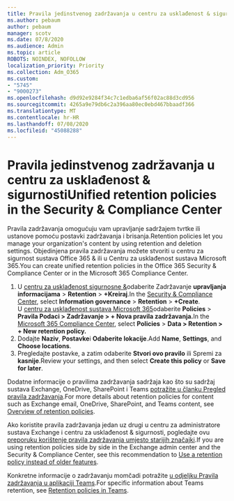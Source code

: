 ```yaml
---
title: Pravila jedinstvenog zadržavanja u centru za usklađenost & sigurnosti
ms.author: pebaum
author: pebaum
manager: scotv
ms.date: 07/8/2020
ms.audience: Admin
ms.topic: article
ROBOTS: NOINDEX, NOFOLLOW
localization_priority: Priority
ms.collection: Adm_O365
ms.custom:
- "5745"
- "9000273"
ms.openlocfilehash: d9d92e9284f34c7c1edba6af56f02ac88d3cd956
ms.sourcegitcommit: 4265a9e79db6c2a396aa80ec0ebd467bbaadf366
ms.translationtype: MT
ms.contentlocale: hr-HR
ms.lasthandoff: 07/08/2020
ms.locfileid: "45088288"
---
```

# <a name="unified-retention-policies-in-the-security--compliance-center"></a><span data-ttu-id="3a8bd-102">Pravila jedinstvenog zadržavanja u centru za usklađenost & sigurnosti</span><span class="sxs-lookup"><span data-stu-id="3a8bd-102">Unified retention policies in the Security & Compliance Center</span></span>

<span data-ttu-id="3a8bd-103">Pravila zadržavanja omogućuju vam upravljanje sadržajem tvrtke ili ustanove pomoću postavki zadržavanja i brisanja.</span><span class="sxs-lookup"><span data-stu-id="3a8bd-103">Retention policies let you manage your organization's content by using retention and deletion settings.</span></span> <span data-ttu-id="3a8bd-104">Objedinjena pravila zadržavanja možete stvoriti u centru za sigurnost sustava Office 365 & ili u Centru za usklađenost sustava Microsoft 365.</span><span class="sxs-lookup"><span data-stu-id="3a8bd-104">You can create unified retention policies in the Office 365 Security & Compliance Center or in the Microsoft 365 Compliance Center.</span></span> 

1. <span data-ttu-id="3a8bd-105">U [centru za usklađenost sigurnosne &](https://go.microsoft.com/fwlink/p/?linkid=2077143)odaberite Zadržavanje **upravljanja informacijama**  >  **Retention**  >  **+Kreiraj**.</span><span class="sxs-lookup"><span data-stu-id="3a8bd-105">In the [Security & Compliance Center](https://go.microsoft.com/fwlink/p/?linkid=2077143), select **Information governance** > **Retention** > **+Create**.</span></span> <br/>
    <span data-ttu-id="3a8bd-106">U [centru za usklađenost sustava Microsoft 365](https://go.microsoft.com/fwlink/p/?linkid=2077149)odaberite **Policies**  >  **Pravila Podaci > Zadržavanje > + Nova pravila zadržavanja.**</span><span class="sxs-lookup"><span data-stu-id="3a8bd-106">In the [Microsoft 365 Compliance Center](https://go.microsoft.com/fwlink/p/?linkid=2077149), select **Policies** > **Data > Retention > + New retention policy.**</span></span>
2. <span data-ttu-id="3a8bd-107">Dodajte **Naziv**, **Postavke**i **Odaberite lokacije**.</span><span class="sxs-lookup"><span data-stu-id="3a8bd-107">Add **Name**, **Settings**, and **Choose locations**.</span></span>
3. <span data-ttu-id="3a8bd-108">Pregledajte postavke, a zatim odaberite **Stvori ovo pravilo** ili Spremi za **kasnije**.</span><span class="sxs-lookup"><span data-stu-id="3a8bd-108">Review your settings, and then select **Create this policy** or **Save for later**.</span></span>  
      
<span data-ttu-id="3a8bd-109">Dodatne informacije o pravilima zadržavanja sadržaja kao što su sadržaj sustava Exchange, OneDrive, SharePoint i Teams [potražite u članku Pregled pravila zadržavanja](https://go.microsoft.com/fwlink/?linkid=2127785).</span><span class="sxs-lookup"><span data-stu-id="3a8bd-109">For more details about retention policies for content such as Exchange email, OneDrive, SharePoint, and Teams content, see [Overview of retention policies](https://go.microsoft.com/fwlink/?linkid=2127785).</span></span>  
    
<span data-ttu-id="3a8bd-110">Ako koristite pravila zadržavanja jedan uz drugi u centru za administratore sustava Exchange i centru za usklađenost & sigurnosti, pogledajte ovu [preporuku korištenje pravila zadržavanja umjesto starijih značajki](https://docs.microsoft.com/microsoft-365/compliance/retention-policies?view=o365-worldwide#use-a-retention-policy-instead-of-older-features).</span><span class="sxs-lookup"><span data-stu-id="3a8bd-110">If you are using retention policies side by side in the Exchange admin center and the Security & Compliance Center, see this recommendation to [Use a retention policy instead of older features](https://docs.microsoft.com/microsoft-365/compliance/retention-policies?view=o365-worldwide#use-a-retention-policy-instead-of-older-features).</span></span>  
    
<span data-ttu-id="3a8bd-111">Konkretne informacije o zadržavanju momčadi potražite [u odjeljku Pravila zadržavanja u aplikaciji Teams](https://docs.microsoft.com/microsoftteams/retention-policies).</span><span class="sxs-lookup"><span data-stu-id="3a8bd-111">For specific information about Teams retention, see [Retention policies in Teams](https://docs.microsoft.com/microsoftteams/retention-policies).</span></span>